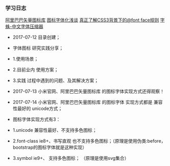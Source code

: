 ### 学习日志
[阿里巴巴矢量图标库](http://www.iconfont.cn/home/index)
[图标字体化浅谈](http://isux.tencent.com/icon-font.html)
[真正了解CSS3背景下的@font face规则](http://www.zhangxinxu.com/wordpress/2017/03/css3-font-face-src-local/)
[字蛛-中文字体压缩器](http://font-spider.org/)

* 2017-07-12 目录创建；
* 字体图标  研究实践分享；
* 1.使用场景；
* 2.目前业内 使用方案；
* 3.实践 过程中遇到的问题、及其解决方案；

* 2017-07-13 小米官网、阿里巴巴矢量图标库 的图标字体实现方式还得观察！
* 2017-07-14 小米官网、阿里巴巴矢量图标库 的图标字体 实现方式都是 兼容性最好的 unicode方式；
* 图标字体实现方式有3：
* 1.unicode 兼容性最好、不支持多色图标；
* 2.font-class ie8+、书写直观 也不支持多色图标；（原理是使用伪类:before，bootstrap的图标字体就是这种实现）
* 3.symbol ie9+、 支持多色图标； （原理是使用svg集合）
